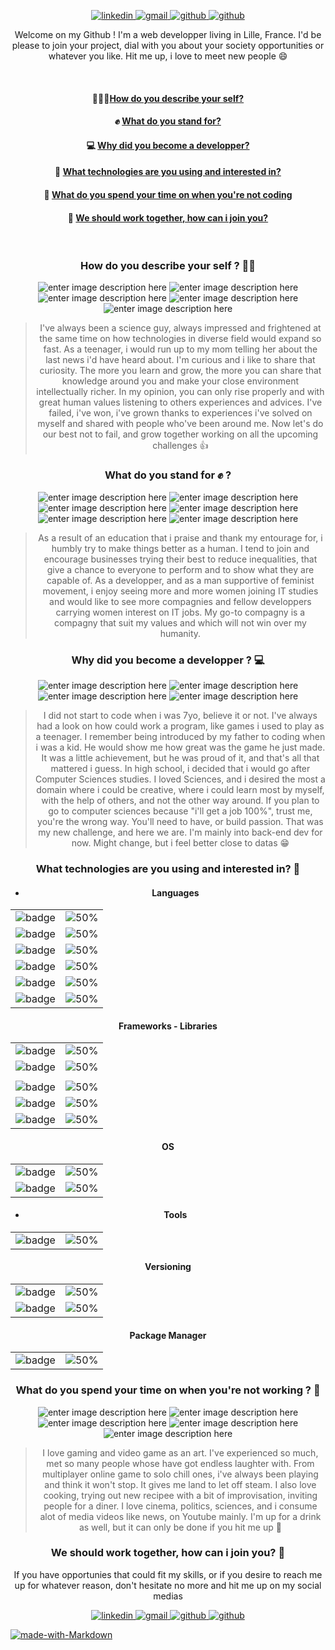 <div align="center">

[
![linkedin](https://img.shields.io/badge/Maxence_Vérité-%230077B5.svg?&style=for-the-badge&logo=linkedin&logoColor=white)
](https://www.linkedin.com/in/maxence-verite/) [
![gmail](https://img.shields.io/badge/p.verite.maxence@gmail.com-%230077B5.svg?&style=for-the-badge&logo=gmail&logoColor=white&color=brown)
](mailto:p.verite.maxence@gmail.com) [
![github](https://img.shields.io/badge/MaxenceVerite-%230077B5.svg?&style=for-the-badge&logo=github&logoColor=white&color=grey)
](https://github.com/MaxenceVerite)[
![github](https://img.shields.io/badge/+33683874536-%230077B5.svg?&style=for-the-badge&logo=whatsapp&logoColor=white&color=green)
](tel:+33683874536)


   
Welcome on my Github ! I'm a web developper living in Lille, France. 
I'd be please to join your project, dial with you about your society opportunities or whatever you like. 
Hit me up, i love to meet new people 😄

<br/>


#### 🙋🏻‍♂️[How do you describe your self?](#self)
#### ✊  [What do you stand for?](#values)
#### 💻 [Why did you become a developper?](#fieldmotivation)
#### 🧰  [What technologies are you using and interested in?](#techs)
#### 🚵 [What do you spend your time on when you're not coding](#hobbies)
#### 🤝  [We should work together, how can i join you?](#contact)

<br/>

### How do you describe your self ? 🙋‍♂️<a name="self"></a>
![enter image description here](https://img.shields.io/badge/curious-brown) ![enter image description here](https://img.shields.io/badge/sharer-blue) ![enter image description here](https://img.shields.io/badge/down_to_earth-green) ![enter image description here](https://img.shields.io/badge/sincere-purple) ![enter image description here](https://img.shields.io/badge/cheerful-yellow) 
> I've always been a science guy, always impressed and frightened at the same time on how technologies in diverse field would expand so fast. As a teenager, i would run up to my mom telling her about the last news i'd have heard about. I'm curious and i like to share that curiosity. The more you learn and grow, the more you can share that knowledge around you and make your close environment intellectually richer. In my opinion, you can only rise properly and with great human values listening to others experiences and advices. I've failed, i've won, i've grown thanks to experiences i've solved on myself and shared with people who've been around me.
Now let's do our best not to fail, and grow together working on all the upcoming challenges 👍

### What do you stand for ✊ ? <a name="values"></a>
![enter image description here](https://img.shields.io/badge/mutual_aid-brown) ![enter image description here](https://img.shields.io/badge/equal_opportunities-blue) ![enter image description here](https://img.shields.io/badge/ecology-green) ![enter image description here](https://img.shields.io/badge/education-purple) ![enter image description here](https://img.shields.io/badge/feminism-yellow) ![enter image description here](https://img.shields.io/badge/right_to_succeed-orange) 
> As a result of an education that i praise and thank my entourage for, i humbly try to make things better as a human. I tend to join and encourage businesses trying their best to reduce inequalities, that give a chance to everyone to perform and to show what they are capable of. As a developper, and as a man supportive of feminist movement, i enjoy seeing more and more women joining IT studies and would like to see more compagnies and fellow developpers carrying women interest on IT jobs.
> My go-to compagny is a compagny that suit my values and which will not win over my humanity.

### Why did you become a developper ? 💻 <a name="fieldmotivation"></a>
![enter image description here](https://img.shields.io/badge/teamwork-brown) ![enter image description here](https://img.shields.io/badge/infinite_learning-blue) ![enter image description here](https://img.shields.io/badge/creativity-green) ![enter image description here](https://img.shields.io/badge/challenge-purple) 
> 
> I did not start to code when i was 7yo, believe it or not. I've always had a look on how could work a program, like games i used to play as a teenager. I remember being introduced by my father to coding when i was a kid. He would show me how great was the game he just made. It was a little achievement, but he was proud of it, and that's all that mattered i guess.
In high school, i decided that i would go after Computer Sciences studies. I loved Sciences, and i desired the most a domain where i could be creative, where i could learn most by myself, with the help of others, and not the other way around. If you plan to go to computer sciences because "i'll get a job 100%", trust me, you're the wrong way. You'll need to have, or build passion.
   That was my new challenge, and  here we are. I'm mainly into back-end dev for now. Might change, but i feel better close to datas  😁
   
  ### What technologies are you using and interested in? 🧰 <a name="techs"></a>
*  #### Languages 

| | | 
|:-------------------------:|:-------------------------:|
|![badge](https://img.shields.io/badge/c%23%20-%23239120.svg?&style=for-the-badge&logo=c-sharp&logoColor=white&color=purple)|![50%](https://progress-bar.dev/70)|  
|![badge](https://img.shields.io/badge/java-%23ED8B00.svg?&style=for-the-badge&logo=java&logoColor=white)|![50%](https://progress-bar.dev/70)|
|![badge](https://img.shields.io/badge/javascript%20-%23323330.svg?&style=for-the-badge&logo=javascript&logoColor=%23F7DF1E)|![50%](https://progress-bar.dev/60)|  
|![badge](https://img.shields.io/badge/typescript%20-%23007ACC.svg?&style=for-the-badge&logo=typescript&logoColor=white)|![50%](https://progress-bar.dev/40)   
|![badge](https://img.shields.io/badge/html5%20-%23E34F26.svg?&style=for-the-badge&logo=html5&logoColor=white)|![50%](https://progress-bar.dev/88)|  
|![badge](https://img.shields.io/badge/css3%20-%231572B6.svg?&style=for-the-badge&logo=css3&logoColor=white"/>)|![50%](https://progress-bar.dev/50)| 

 #### Frameworks  - Libraries
 
| | | 
|:-------------------------:|:-------------------------:|
|![badge](https://img.shields.io/badge/dotnet-net%23239120.svg?&style=for-the-badge&logo=.net&logoColor=white&color=purple)|![50%](https://progress-bar.dev/70)|  
|![badge](https://img.shields.io/badge/spring%20-%236DB33F.svg?&style=for-the-badge&logo=spring&logoColor=white)|![50%](https://progress-bar.dev/40)|  
|||
|![badge](https://img.shields.io/badge/jquery%20-%230769AD.svg?&style=for-the-badge&logo=jquery&logoColor=white)|![50%](https://progress-bar.dev/60)| 
|![badge](https://img.shields.io/badge/angular%20-%23DD0031.svg?&style=for-the-badge&logo=angular&logoColor=white)|![50%](https://progress-bar.dev/30)| 
|![badge](https://img.shields.io/badge/vuejs%20-%2335495e.svg?&style=for-the-badge&logo=vue.js&logoColor=%234FC08D)|![50%](https://progress-bar.dev/55)| 
   
   #### OS
   
| | | 
|:-------------------------:|:-------------------------:|
|![badge](https://img.shields.io/badge/Windows%20-%23DD0031.svg?&style=for-the-badge&logo=windows&logoColor=darkblue&color=blue)|![50%](https://progress-bar.dev/70)|   
|![badge](https://img.shields.io/badge/Linux%20-%23DD0031.svg?&style=for-the-badge&logo=linux&logoColor=black&color=green)|![50%](https://progress-bar.dev/70)|   
  * #### Tools
| | | 
|:-------------------------:|:-------------------------:|
|![badge](https://img.shields.io/badge/Postman%20-%23DD0031.svg?&style=for-the-badge&logo=postman&logoColor=orange&color=blue)|![50%](https://progress-bar.dev/70)| 

  #### Versioning
  
| | | 
|:-------------------------:|:-------------------------:|
|![badge](https://img.shields.io/badge/github%20-%23DD0031.svg?&style=for-the-badge&logo=github&logoColor=white&color=black)|![50%](https://progress-bar.dev/70)|   
|![badge](https://img.shields.io/badge/Git%20-%23DD0031.svg?&style=for-the-badge&logo=git&logoColor=white&color=grey)| ![50%](https://progress-bar.dev/80)|   

  #### Package Manager
  
  
| | | 
|:-------------------------:|:-------------------------:|
|![badge](https://img.shields.io/badge/NPM%20-%23DD0031.svg?&style=for-the-badge&logo=npm&Color=red)|![50%](https://progress-bar.dev/70)|   

### What do you spend your time on when you're not working ? 🚵 <a name="hobbies"></a>
![enter image description here](https://img.shields.io/badge/gaming-brown) ![enter image description here](https://img.shields.io/badge/cooking-blue) ![enter image description here](https://img.shields.io/badge/sport-green) ![enter image description here](https://img.shields.io/badge/politics-yellow) ![enter image description here](https://img.shields.io/badge/fast_media-orange)

> I love gaming and video game as an art. I've experienced so much, met so many people whose have got endless laughter with. From multiplayer online game to solo chill ones,   i've always been playing and think it won't stop. It gives me land to let off steam. I also love cooking, trying out new recipee with a bit of improvisation, inviting people for a diner. I love cinema, politics, sciences, and i consume alot of media videos like news, on Youtube mainly. I'm up for a drink as well, but it can only be done if you hit me up 🍻

 ### We should work together, how can i join you? 🤝 <a name="contact"></a>
 
 If you have opportunies that could fit my skills, or if you desire to reach me up for whatever reason, don't hesitate no more and hit me up on my social medias
 

[
![linkedin](https://img.shields.io/badge/Maxence_Vérité-%230077B5.svg?&style=for-the-badge&logo=linkedin&logoColor=white)
](https://www.linkedin.com/in/maxence-verite/) [
![gmail](https://img.shields.io/badge/p.verite.maxence@gmail.com-%230077B5.svg?&style=for-the-badge&logo=gmail&logoColor=white&color=brown)
](mailto:p.verite.maxence@gmail.com) [
![github](https://img.shields.io/badge/MaxenceVerite-%230077B5.svg?&style=for-the-badge&logo=github&logoColor=white&color=grey)
](https://github.com/MaxenceVerite)[
![github](https://img.shields.io/badge/+33683874536-%230077B5.svg?&style=for-the-badge&logo=whatsapp&logoColor=white&color=green)
](tel:+33683874536)

</div>

[![made-with-Markdown](https://img.shields.io/badge/Made%20with-Markdown-1f425f.svg)](http://commonmark.org)
